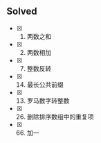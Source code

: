 ## Solved

- [x] 1. 两数之和
- [x] 2. 两数相加
- [x] 7. 整数反转
- [x] 14. 最长公共前缀
- [x] 13. 罗马数字转整数
- [x] 26. 删除排序数组中的重复项 
- [x] 66. 加一
   
